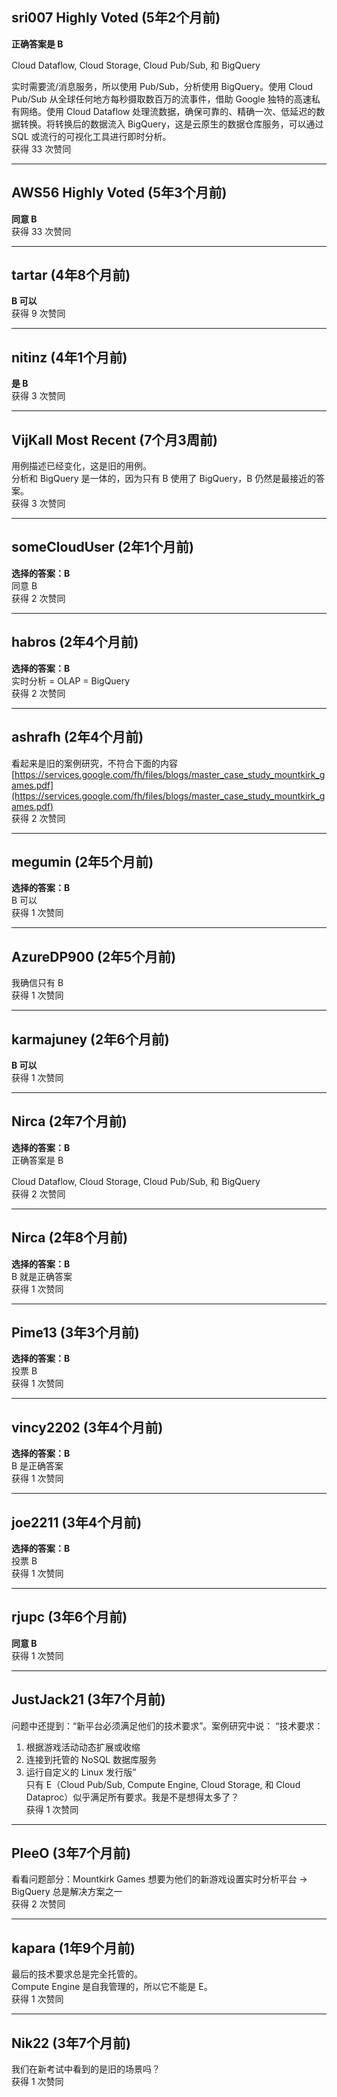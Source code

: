 ## sri007 Highly Voted (5年2个月前)
  **正确答案是 B**
    
  Cloud Dataflow, Cloud Storage, Cloud Pub/Sub, 和 BigQuery
    
  实时需要流/消息服务，所以使用 Pub/Sub，分析使用 BigQuery。使用 Cloud Pub/Sub 从全球任何地方每秒摄取数百万的流事件，借助 Google 独特的高速私有网络。使用 Cloud Dataflow 处理流数据，确保可靠的、精确一次、低延迟的数据转换。将转换后的数据流入 BigQuery，这是云原生的数据仓库服务，可以通过 SQL 或流行的可视化工具进行即时分析。    
  获得 33 次赞同
  
  ---
  
  ## AWS56 Highly Voted (5年3个月前)
  **同意 B**    
  获得 33 次赞同
  
  ---
  
  ## tartar (4年8个月前)
  **B 可以**    
  获得 9 次赞同
  
  ---
  
  ## nitinz (4年1个月前)
  **是 B**    
  获得 3 次赞同
  
  ---
  
  ## VijKall Most Recent (7个月3周前)  
  用例描述已经变化，这是旧的用例。    
  分析和 BigQuery 是一体的，因为只有 B 使用了 BigQuery，B 仍然是最接近的答案。    
  获得 3 次赞同
  
  ---
  
  ## someCloudUser (2年1个月前)
  **选择的答案：B**    
  同意 B    
  获得 2 次赞同
  
  ---
  
  ## habros (2年4个月前)
  **选择的答案：B**    
  实时分析 = OLAP = BigQuery    
  获得 2 次赞同
  
  ---
  
  ## ashrafh (2年4个月前)  
  看起来是旧的案例研究，不符合下面的内容  
  [https://services.google.com/fh/files/blogs/master_case_study_mountkirk_games.pdf](https://services.google.com/fh/files/blogs/master_case_study_mountkirk_games.pdf)    
  获得 2 次赞同
  
  ---
  
  ## megumin (2年5个月前)
  **选择的答案：B**    
  B 可以    
  获得 1 次赞同
  
  ---
  
  ## AzureDP900 (2年5个月前)  
  我确信只有 B    
  获得 1 次赞同
  
  ---
  
  ## karmajuney (2年6个月前)
  **B 可以**    
  获得 1 次赞同
  
  ---
  
  ## Nirca (2年7个月前)
  **选择的答案：B**    
  正确答案是 B
    
  Cloud Dataflow, Cloud Storage, Cloud Pub/Sub, 和 BigQuery    
  获得 2 次赞同
  
  ---
  
  ## Nirca (2年8个月前)
  **选择的答案：B**    
  B 就是正确答案    
  获得 1 次赞同
  
  ---
  
  ## Pime13 (3年3个月前)
  **选择的答案：B**    
  投票 B    
  获得 1 次赞同
  
  ---
  
  ## vincy2202 (3年4个月前)
  **选择的答案：B**    
  B 是正确答案    
  获得 1 次赞同
  
  ---
  
  ## joe2211 (3年4个月前)
  **选择的答案：B**    
  投票 B    
  获得 1 次赞同
  
  ---
  
  ## rjupc (3年6个月前)
  **同意 B**    
  获得 1 次赞同
  
  ---
  
  ## JustJack21 (3年7个月前)  
  问题中还提到：“新平台必须满足他们的技术要求”。案例研究中说：
  “技术要求：  
  1. 根据游戏活动动态扩展或收缩  
  2. 连接到托管的 NoSQL 数据库服务  
  3. 运行自定义的 Linux 发行版”  
  只有 E（Cloud Pub/Sub, Compute Engine, Cloud Storage, 和 Cloud Dataproc）似乎满足所有要求。我是不是想得太多了？    
  获得 1 次赞同
  
  ---
  
  ## PleeO (3年7个月前)  
  看看问题部分：Mountkirk Games 想要为他们的新游戏设置实时分析平台 -> BigQuery 总是解决方案之一    
  获得 2 次赞同
  
  ---
  
  ## kapara (1年9个月前)  
  最后的技术要求总是完全托管的。    
  Compute Engine 是自我管理的，所以它不能是 E。    
  获得 1 次赞同
  
  ---
  
  ## Nik22 (3年7个月前)  
  我们在新考试中看到的是旧的场景吗？    
  获得 1 次赞同
  